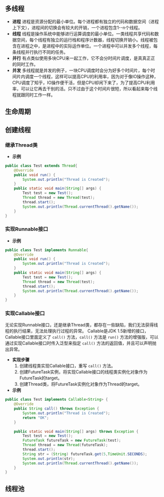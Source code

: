 ## 多线程
- **进程**
	进程是资源分配的最小单位。每个进程都有独立的代码和数据空间（进程上下文），进程间的切换会有较大的开销，一个进程包含1--n个线程。
- **线程**
	线程是操作系统中能够进行运算调度的最小单位。一类线程共享代码和数据空间，每个线程有独立的运行栈和程序计数器，线程切换开销小。线程被包含在进程之中，是进程中的实际运作单位。一个进程中可以并发多个线程，每条线程并行执行不同的任务。
- **并行**
	有点类似使用多块CPU来一起工作，它不会分时间片调度，是真真正正的同时工作。
- **并发**
	多线程就是并发的例子，一块CPU调度时会分为好多个时间片，每个时间片内调度一个线程，这样可以提高CPU的利用率，因为对于像IO操作这种，CPU调度了知乎，IO操作便干活，但是CPU却闲下来了，为了提高CPU利用率，可以让它再去干别的活。只不过由于这个时间片很短，所以看起来每个线程就跟同时工作一样。
## 生命周期

## 创建线程
### 继承Thread类
- **示例**
```java
public class Test extends Thread{
    @Override
    public void run() {
        System.out.println("Thread is Created");
    }
    public static void main(String[] args) {
        Test test = new Test();
        Thread thread = new Thread(test);
        thread.start();
        System.out.println(Thread.currentThread().getName());
    }
}
```
### 实现Runnable接口
- **示例**
```java
public class Test implements Runnable{
    @Override
    public void run() {
        System.out.println("Thread is Created");
    }
    public static void main(String[] args) {
        Test test = new Test();
        Thread thread = new Thread(test);
        thread.start();
        System.out.println(Thread.currentThread().getName());
    }
}
```
### 实现Callable接口
无论实现Runnable接口，还是继承Thread类，都存在一些缺陷，我们无法获得线程的执行结果，无法处理执行过程的异常。
Callable是JDK 1.5新增的接口，Callable接口里面定义了 `call()` 方法，`call()` 方法是 `run()` 方法的增强版，可以通过实现Callable接口时传入泛型来指定 `call()` 方法的返回值，并且可以声明抛出异常。
- **实现步骤**
	1. 创建线程类实现Callable接口，重写 `call()` 方法。
	2. 创建FutureTask实例，将实现Callable接口的线程类实例化对象作为FutureTask的target。
	3. 创建Thread类，将FutureTask实例化对象作为Thread的target。
- **示例**
```java
public class Test implements Callable<String> {
    @Override
    public String call() throws Exception {
        System.out.println("Thread is Created");
        return "OK";
    }
    
    public static void main(String[] args) throws Exception {
        Test test = new Test();
        FutureTask futureTask = new FutureTask(test);
        Thread thread = new Thread(futureTask);
        thread.start();
        String str = (String) futureTask.get(5,TimeUnit.SECONDS);
        System.out.println(str);
        System.out.println(Thread.currentThread().getName());
    }
}
```

## 线程池
